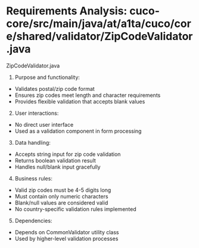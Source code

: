 # Requirements Analysis: cuco-core/src/main/java/at/a1ta/cuco/core/shared/validator/ZipCodeValidator.java

ZipCodeValidator.java
1. Purpose and functionality:
- Validates postal/zip code format
- Ensures zip codes meet length and character requirements
- Provides flexible validation that accepts blank values

2. User interactions:
- No direct user interface
- Used as a validation component in form processing

3. Data handling:
- Accepts string input for zip code validation
- Returns boolean validation result
- Handles null/blank input gracefully

4. Business rules:
- Valid zip codes must be 4-5 digits long
- Must contain only numeric characters
- Blank/null values are considered valid
- No country-specific validation rules implemented

5. Dependencies:
- Depends on CommonValidator utility class
- Used by higher-level validation processes